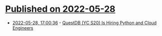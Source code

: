 # [Published on 2022-05-28](index.md)

* [2022-05-28, 17:00:36](https://news.ycombinator.com/item?id=31541880) - [QuestDB (YC S20) Is Hiring Python and Cloud Engineers](https://questdb.io/careers)
